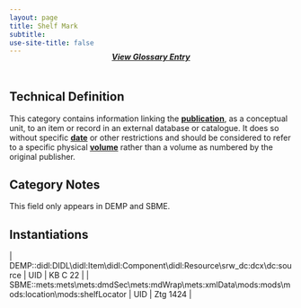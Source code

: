```yaml
---
layout: page
title: Shelf Mark
subtitle:  
use-site-title: false
---
```


<h4 style="text-align:center;font-style:italic;margin-top:-20px;margin-bottom:50px;"><a href="../../glossary/shelf-mark">View Glossary Entry</a></h4>

## Technical Definition

This category contains information linking the <a href="https://www.digitisednewspapers.net/maps/newspaper-title/">**publication**</a>, as a
conceptual unit, to an item or record in an external database or
catalogue. It does so without specific <a href="https://www.digitisednewspapers.net/maps/date/">**date**</a> or other restrictions
and should be considered to refer to a specific physical <a href="https://www.digitisednewspapers.net/maps/volume-number/">**volume**</a> rather than a volume as numbered by the original publisher.

## Category Notes

This field only appears in DEMP and SBME.

## Instantiations

| DEMP::didl:DIDL\\didl:Item\\didl:Component\\didl:Resource\\srw\_dc:dcx\\dc:source  | UID | KB C 22  |
| SBME::mets:mets\\mets:dmdSec\\mets:mdWrap\\mets:xmlData\\mods:mods\\mods:location\\mods:shelfLocator | UID | Ztg 1424 |
